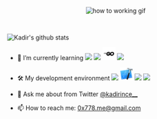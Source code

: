 <p align="center" >
  <img src="https://lh3.googleusercontent.com/proxy/v10aiM3CGv2gu7gg9FhH4mEhnIXUQolJo6O7SLFWxpRYe4K7-6aqDHo45jFSQZy2GSgGVyYBwlqUngjI4zmSf9uHdur7_DUckjS9MMDMRo_4TQ" height= 375 alt="how to working gif">
</p>



<br>

![Kadir's github stats](https://github-readme-stats.vercel.app/api/?username=kadir-ince&show_icons=true&title_color=3080ed&icon_color=3080ed&text_color=9f9f9f&bg_color=ffffff&hide=["prs"]&hide_border=true)



- 🌱 I’m currently learning 
<code title="Swift"><img height="30" src="https://i.pinimg.com/originals/8f/50/63/8f50630ae0e1775196e4c270c573ce67.png"></code> 
<code title="SwiftUI"><img height="30" src="https://developer.apple.com/assets/elements/icons/swiftui/swiftui-96x96_2x.png"></code> 
<code title="Go"><img height="30" src="https://raw.githubusercontent.com/github/explore/80688e429a7d4ef2fca1e82350fe8e3517d3494d/topics/go/go.png"></code>
<code title="Java"><img height="30" src="https://seeklogo.com/images/J/java-logo-7F8B35BAB3-seeklogo.com.png"></code>

- 🛠 My development environment <code title="MacOS"><img height="30"  src="https://img.icons8.com/color/48/000000/mac-logo.png"></code>
<code title="Xcode"><img height="30" src="https://raw.githubusercontent.com/github/explore/80688e429a7d4ef2fca1e82350fe8e3517d3494d/topics/xcode/xcode.png"></code>
<code title="Intellij Idea"><img height="30" src="https://upload.wikimedia.org/wikipedia/commons/thumb/d/d5/IntelliJ_IDEA_Logo.svg/1024px-IntelliJ_IDEA_Logo.svg.png"></code>
<code title="Xcode"><img height="30" src="https://dashboard.snapcraft.io/site_media/appmedia/2019/05/code512.png"></code>


- 💬 Ask me about from Twitter <a href="https://www.twitter.com/kadirince__" target="_blank">@kadirince__</a>
- 📫 How to reach me: 0x778.me@gmail.com

